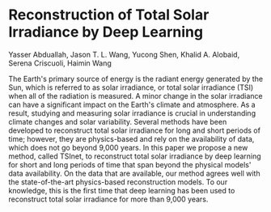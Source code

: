 # Reconstruction of Total Solar Irradiance by Deep Learning
<p>Yasser Abduallah, Jason T. L. Wang, Yucong Shen, Khalid A. Alobaid, Serena Criscuoli, Haimin Wang</p>
<p>The Earth's primary source of energy is the radiant energy generated by the Sun, which is referred to as solar irradiance, or total solar irradiance (TSI) when all of the radiation is measured. A minor change in the solar irradiance can have a significant impact on the Earth's climate and atmosphere. As a result, studying and measuring solar irradiance is crucial in understanding climate changes and solar variability. Several methods have been developed to reconstruct total solar irradiance for long and short periods of time; however, they are physics-based and rely on the availability of data, which does not go beyond 9,000 years. In this paper we propose a new method, called TSInet, to reconstruct total solar irradiance by deep learning for short and long periods of time that span beyond the physical models' data availability. On the data that are available, our method agrees well with the state-of-the-art physics-based reconstruction models. To our knowledge, this is the first time that deep learning has been used to reconstruct total solar irradiance for more than 9,000 years.

